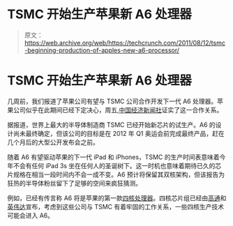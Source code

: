 # TSMC 开始生产苹果新 A6 处理器

> 原文：<https://web.archive.org/web/https://techcrunch.com/2011/08/12/tsmc-beginning-production-of-apples-new-a6-processor/>

# TSMC 开始生产苹果新 A6 处理器

几周前，我们报道了苹果公司有望与 TSMC 公司合作开发下一代 A6 处理器。苹果公司似乎在此期间已经下定决心，周五,[中国经济新闻社](https://web.archive.org/web/20230325060228/http://cens.com/cens/html/en/news/news_inner_37282.html)证实了这一合作关系。

据报道，世界上最大的半导体制造商 TSMC 已经开始新芯片的试生产。A6 的设计尚未最终确定，但该公司的目标是在 2012 年 Q1 奥运会前完成最终产品，赶在几个月后的大型公开发布会之前。

随着 A6 有望驱动苹果的下一代 iPad 和 iPhones，TSMC 的生产时间表意味着今年不会有任何 iPad 3s 坐在任何人的圣诞树下。这一时机也意味着期待已久的芯片规格在相当一段时间内不会一成不变。A6 预计将保留其双核架构，但该报告为狂热的半导体粉丝留下了足够的空间来疯狂猜测。

例如，已经有传言称 A6 将是苹果的第一款[四核处理器](https://web.archive.org/web/20230325060228/http://reviews.cnet.com/8301-31747_7-20068527-243.html)。四核芯片组已经由[高通](https://web.archive.org/web/20230325060228/http://www.qualcomm.com/news/releases/2011/02/14/qualcomm-announces-quad-core-snapdragon-next-generation-tablets-and)和[英伟达](https://web.archive.org/web/20230325060228/http://www.ubergizmo.com/2011/05/nvidia-glowball/)宣布，考虑到这些公司与 TSMC 有着牢固的工作关系，一些四核生产技术可能会进入 A6。